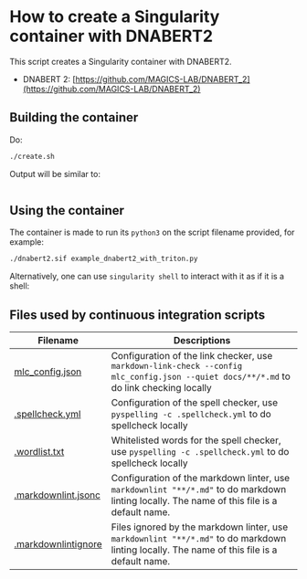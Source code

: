 # How to create a Singularity container with DNABERT2

This script creates a Singularity container with DNABERT2.

- DNABERT 2: [https://github.com/MAGICS-LAB/DNABERT_2](https://github.com/MAGICS-LAB/DNABERT_2)

## Building the container

Do:

```bash
./create.sh 
```

Output will be similar to:

```bash
```

## Using the container

The container is made to run its `python3` on the script filename provided,
for example:

```bash
./dnabert2.sif example_dnabert2_with_triton.py
```

Alternatively, one can use `singularity shell` to interact with
it as if it is a shell:

## Files used by continuous integration scripts

Filename                              |Descriptions
--------------------------------------|--------------------------------------------------------------------------------------------------------------------------------------
[mlc_config.json](mlc_config.json)    |Configuration of the link checker, use `markdown-link-check --config mlc_config.json --quiet docs/**/*.md` to do link checking locally
[.spellcheck.yml](.spellcheck.yml)    |Configuration of the spell checker, use `pyspelling -c .spellcheck.yml` to do spellcheck locally
[.wordlist.txt](.wordlist.txt)        |Whitelisted words for the spell checker, use `pyspelling -c .spellcheck.yml` to do spellcheck locally
[.markdownlint.jsonc](.markdownlint.jsonc)|Configuration of the markdown linter, use `markdownlint "**/*.md"` to do markdown linting locally. The name of this file is a default name.
[.markdownlintignore](.markdownlintignore)|Files ignored by the markdown linter, use `markdownlint "**/*.md"` to do markdown linting locally. The name of this file is a default name.
